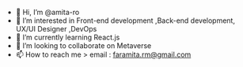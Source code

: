 - 👋 Hi, I’m @amita-ro
- 👀 I’m interested in Front-end development ,Back-end development, UX/UI Designer ,DevOps
- 🌱 I’m currently learning React.js 
- 💞️ I’m looking to collaborate on Metaverse
- 📫 How to reach me > email : faramita.rm@gmail.com

<!---
@amita-ro is a ✨ special ✨ repository because its `README.md` (this file) appears on your GitHub profile.
You can click the Preview link to take a look at your changes.
--->
